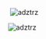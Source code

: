 
<p>&nbsp;<img align="center" src="https://github-readme-stats.vercel.app/api?username=adztrz&show_icons=true&theme=dark&locale=en" alt="adztrz" /></p>
<p><img align="center" src="https://github-readme-streak-stats.herokuapp.com/?user=adztrz&theme=dark" alt="adztrz" /></p>
